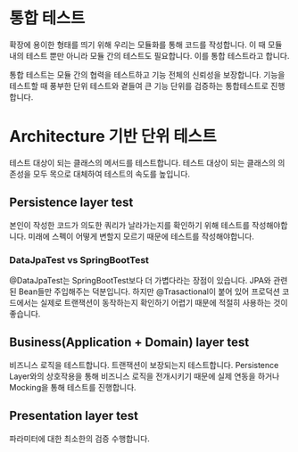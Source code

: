 # 통합 테스트
확장에 용이한 형태를 띄기 위해 우리는 모듈화를 통해 코드를 작성합니다.
이 때 모듈 내의 테스트 뿐만 아니라 모듈 간의 테스트도 필요합니다.
이를 통합 테스트라고 합니다.

통합 테스트는 모듈 간의 협력을 테스트하고 기능 전체의 신뢰성을 보장합니다.
기능을 테스트할 때 풍부한 단위 테스트와 곁들여 큰 기능 단위를 검증하는 통합테스트로 진행합니다.

# Architecture 기반 단위 테스트
테스트 대상이 되는 클래스의 메서드를 테스트합니다.
테스트 대상이 되는 클래스의 의존성을 모두 목으로 대체하여 테스트의 속도를 높입니다.

## Persistence layer test

본인이 작성한 코드가 의도한 쿼리가 날라가는지를 확인하기 위해 테스트를 작성해야합니다.
미래에 스펙이 어떻게 변할지 모르기 때문에 테스트를 작성해야합니다.

### DataJpaTest vs SpringBootTest

@DataJpaTest는 SpringBootTest보다 더 가볍다라는 장점이 있습니다.
JPA와 관련된 Bean들만 주입해주는 덕분입니다.
하지만 @Trasactional이 붙어 있어 프로덕션 코드에서는 실제로 트랜잭션이 동작하는지 확인하기 어렵기 때문에 적절히 사용하는 것이 좋습니다.

## Business(Application + Domain) layer test
비즈니스 로직을 테스트합니다.
트랜잭션이 보장되는지 테스트합니다.
Persistence Layer와의 상호작용을 통해 비즈니스 로직을 전개시키기 때문에 실제 연동을 하거나 Mocking을 통해 테스트를 진행합니다.

## Presentation layer test

파라미터에 대한 최소한의 검증 수행합니다.